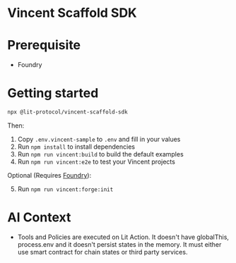 # Vincent Scaffold SDK

# Prerequisite

- Foundry

# Getting started

```bash
npx @lit-protocol/vincent-scaffold-sdk
```

Then:

1. Copy `.env.vincent-sample` to `.env` and fill in your values
2. Run `npm install` to install dependencies
3. Run `npm run vincent:build` to build the default examples
4. Run `npm run vincent:e2e` to test your Vincent projects

Optional (Requires [Foundry](https://getfoundry.sh/)):

5. Run `npm run vincent:forge:init`

# AI Context

- Tools and Policies are executed on Lit Action. It doesn't have globalThis, process.env and it doesn't persist states in the memory. It must either use smart contract for chain states or third party services.